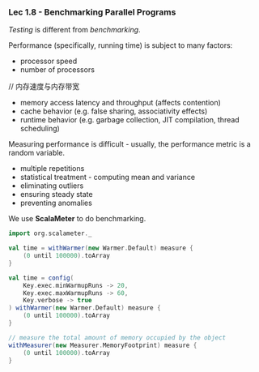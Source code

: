 ### Lec 1.8 - Benchmarking Parallel Programs

*Testing* is different from *benchmarking*.



Performance (specifically, running time) is subject to many factors:

- processor speed
- number of processors

// 内存速度与内存带宽

- memory access latency and throughput (affects contention)
- cache behavior (e.g. false sharing, associativity effects)
- runtime behavior (e.g. garbage collection, JIT compilation, thread scheduling)



Measuring performance is difficult - usually, the performance metric is a random variable.

- multiple repetitions 
- statistical treatment - computing mean and variance
- eliminating outliers
- ensuring steady state
- preventing anomalies



We use **ScalaMeter** to do benchmarking.



```scala
import org.scalameter._

val time = withWarmer(new Warmer.Default) measure {
    (0 until 100000).toArray
}

val time = config(
    Key.exec.minWarmupRuns -> 20,
    Key.exec.maxWarmupRuns -> 60,
    Key.verbose -> true
) withWarmer(new Warmer.Default) measure {
    (0 until 100000).toArray
}

// measure the total amount of memory occupied by the object
withMeasurer(new Measurer.MemoryFootprint) measure {
    (0 until 100000).toArray
} 
```





